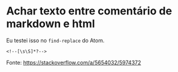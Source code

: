 # Achar texto entre comentário de markdown e html

Eu testei isso no `find-replace` do Atom.

```
<!--[\s\S]*?-->
```

Fonte: https://stackoverflow.com/a/5654032/5974372
